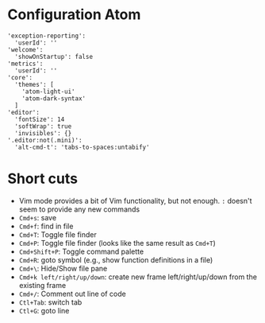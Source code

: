# Configuration Atom

```
'exception-reporting':
  'userId': ''
'welcome':
  'showOnStartup': false
'metrics':
  'userId': ''
'core':
  'themes': [
    'atom-light-ui'
    'atom-dark-syntax'
  ]
'editor':
  'fontSize': 14
  'softWrap': true
  'invisibles': {}
'.editor:not(.mini)':
  'alt-cmd-t': 'tabs-to-spaces:untabify'
```

# Short cuts

* Vim mode provides a bit of Vim functionality, but not enough. `:` doesn't seem to provide any new commands
* `Cmd+s`: save
* `Cmd+f`: find in file
* `Cmd+T`: Toggle file finder
* `Cmd+P`: Toggle file finder (looks like the same result as `Cmd+T`)
* `Cmd+Shift+P`: Toggle command palette
* `Cmd+R`: goto symbol (e.g., show function definitions in a file)
* `Cmd+\`: Hide/Show file pane
* `Cmd+k left/right/up/down`: create new frame left/right/up/down from the existing frame
* `Cmd+/`: Comment out line of code
* `Ctl+Tab`: switch tab
* `Ctl+G`: goto line
